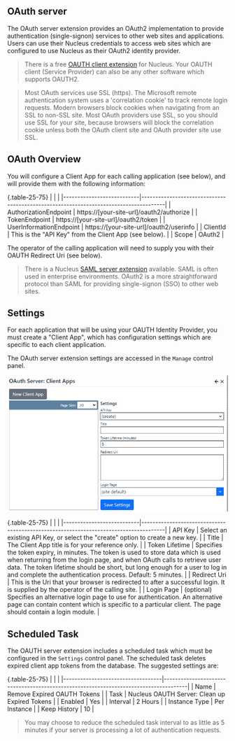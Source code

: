 ## OAuth server
The OAuth server extension provides an OAuth2 implementation to provide authentication (single-signon) services to other web sites 
and applications.  Users can use their Nucleus credentials to access web sites which are configured to use Nucleus as their OAuth2 
identity provider.

> There is a free [OAUTH client extension](/other-extensions/oauth-client) for Nucleus.  Your OAUTH client (Service Provider) can also be any other 
software which supports OAUTH2.

> Most OAuth services use SSL (https).  The Microsoft remote authentication system uses a 'correlation cookie' to track remote login requests. 
Modern browsers block cookies when navigating from an SSL to non-SSL site.  Most OAuth providers use SSL, so you should use SSL for
your site, because browsers will block the correlation cookie unless both the OAuth client site and OAuth provider site use SSL.

## OAuth Overview
You will configure a Client App for each calling application (see below), and will provide them with the following information:

{.table-25-75}
|                           |                                                                                      |
|---------------------------|--------------------------------------------------------------------------------------|
| AuthorizationEndpoint     | https://[your-site-url]/oauth2/authorize |
| TokenEndpoint             | https://[your-site-url]/oauth2/token |
| UserInformationEndpoint   | https://[your-site-url]/oauth2/userinfo |
| ClientId                  | This is the "API Key" from the Client App (see below). |
| Scope                     | OAuth2 |

The operator of the calling application will need to supply you with their OAUTH Redirect Uri (see below).

> There is a Nucleus [SAML server extension](other-extensions/saml-server) available.  SAML is often used in enterprise environments.  OAuth2 
is a more straightforward protocol than SAML for providing single-signon (SSO) to other web sites.  

## Settings
For each application that will be using your OAUTH Identity Provider, you must create a "Client App", which 
has configuration settings which are specific to each client application.

The OAuth server extension settings are accessed in the `Manage` control panel. 

![OAuth Server Settings](OAuthServerSettings.png)


{.table-25-75}
|                           |                                                                                      |
|---------------------------|--------------------------------------------------------------------------------------|
| API Key                   | Select an existing API Key, or select the "create" option to create a new key.       |
| Title                     | The Client App title is for your reference only. |
| Token Lifetime            | Specifies the token expiry, in minutes.  The token is used to store data which is used when returning from the login page, and when OAuth calls to retrieve user data.  The token lifetime should be short, but long enough for a user to log in and complete the authentication process.  Default: 5 minutes.   |
| Redirect Uri              | This is the Uri that your browser is redirected to after a successful login.  It is supplied by the operator of the calling site.  |
| Login Page                | (optional)  Specifies an alternative login page to use for authentication.  An alternative page can contain content which is specific to a particular client.  The page should contain a login module.  |

## Scheduled Task
The OAUTH server extension includes a scheduled task which must be configured in the `Settings` control panel.  The scheduled task 
deletes expired client app tokens from the database.  The suggested settings are: 

{.table-25-75}
|                                   |                                                                                      |
|-----------------------------------|--------------------------------------------------------------------------------------|
| Name                              | Remove Expired OAUTH Tokens                       |
| Task                              | Nucleus OAUTH Server: Clean up Expired Tokens     |
| Enabled                           | Yes                                               |
| Interval                          | 2 Hours                                           |
| Instance Type                     | Per Instance                                      |
| Keep History                      | 10                                                |

> You may choose to reduce the scheduled task interval to as little as 5 minutes if your server is processing a lot of authentication requests.
